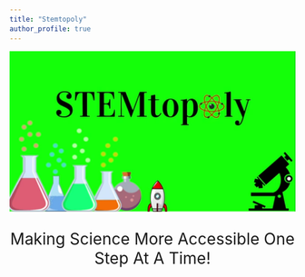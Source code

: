```yaml
---
title: "Stemtopoly"
author_profile: true
---
```

![image](/assets/images/StemtopolyPic.PNG)
<p style="text-align:center; font-size:2em">Making Science More Accessible One Step At A Time!</p>


